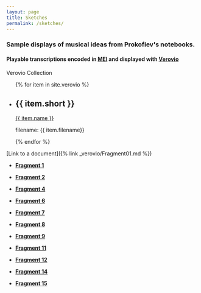 ```yaml
---
layout: page
title: Sketches
permalink: /sketches/
---
```

### Sample displays of musical ideas from Prokofiev's notebooks.

#### Playable transcriptions encoded in [MEI](https://music-encoding.org/) and displayed with [Verovio](https://www.verovio.org/index.xhtml)


<p>Verovio Collection</p>
<ul>
  {% for item in site.verovio %}
    <li>
      <h2>{{ item.short }}</h2>
      <a href src="/meimidi/meiEdit/{{ item.filename }}">{{ item.name }}</a>
      <p>filename: {{ item.filename}}</p>
    </li>
  {% endfor %}
  </ul>

  [Link to a document]({% link _verovio/Fragment01.md %})


* <a href="../meimidi/Fragment01midi.html">__Fragment 1__</a>

* <a href="../meimidi/Fragment02midi.html">__Fragment 2__</a>

* <a href="../meimidi/Fragment04midi.html">__Fragment 4__</a>

* <a href="../meimidi/Fragment06midi.html">__Fragment 6__</a>

* <a href="../meimidi/Fragment07midi.html">__Fragment 7__</a>

* <a href="../meimidi/Fragment08midi.html">__Fragment 8__</a>

* <a href="../meimidi/Fragment09midi.html">__Fragment 9__</a>

* <a href="../meimidi/Fragment11midi.html">__Fragment 11__</a>

* <a href="../meimidi/Fragment12midi.html">__Fragment 12__</a>

* <a href="../meimidi/Fragment14midi.html">__Fragment 14__</a>

* <a href="../meimidi/Fragment15midi.html">__Fragment 15__</a>
